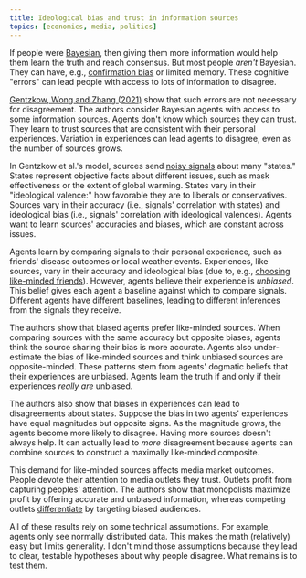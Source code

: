 ```yaml
---
title: Ideological bias and trust in information sources
topics: [economics, media, politics]
---
```


If people were [Bayesian](https://en.wikipedia.org/wiki/Bayesian_inference), then giving them more information would help them learn the truth and reach consensus.
But most people *aren't* Bayesian.
They can have, e.g., [confirmation bias](https://en.wikipedia.org/wiki/Confirmation_bias) or limited memory.
These cognitive "errors" can lead people with access to lots of information to disagree.

[Gentzkow, Wong and Zhang (2021)](https://web.stanford.edu/~gentzkow/research/trust.pdf) show that such errors are not necessary for disagreement.
The authors consider Bayesian agents with access to some information sources.
Agents don't know which sources they can trust.
They learn to trust sources that are consistent with their personal experiences.
Variation in experiences can lead agents to disagree, even as the number of sources grows.

In Gentzkow et al.'s model, sources send [noisy signals](/blog/learning-noisy-signals) about many "states."
States represent objective facts about different issues, such as mask effectiveness or the extent of global warming.
States vary in their "ideological valence:" how favorable they are to liberals or conservatives.
Sources vary in their accuracy (i.e., signals' correlation with states) and ideological bias (i.e., signals' correlation with ideological valences).
Agents want to learn sources' accuracies and biases, which are constant across issues.

Agents learn by comparing signals to their personal experience, such as friends' disease outcomes or local weather events.
Experiences, like sources, vary in their accuracy and ideological bias (due to, e.g., [choosing like-minded friends](/blog/polarized-beliefs-social-networks/)).
However, agents believe their experience is *unbiased*.
This belief gives each agent a baseline against which to compare signals.
Different agents have different baselines, leading to different inferences from the signals they receive.

The authors show that biased agents prefer like-minded sources.
When comparing sources with the same accuracy but opposite biases, agents think the source sharing their bias is more accurate.
Agents also under-estimate the bias of like-minded sources and think unbiased sources are opposite-minded.
These patterns stem from agents' dogmatic beliefs that their experiences are unbiased.
Agents learn the truth if and only if their experiences *really are* unbiased.

The authors also show that biases in experiences can lead to disagreements about states.
Suppose the bias in two agents' experiences have equal magnitudes but opposite signs.
As the magnitude grows, the agents become more likely to disagree.
Having more sources doesn't always help.
It can actually lead to *more* disagreement because agents can combine sources to construct a maximally like-minded composite.

This demand for like-minded sources affects media market outcomes.
People devote their attention to media outlets they trust.
Outlets profit from capturing peoples' attention.
The authors show that monopolists maximize profit by offering accurate and unbiased information, whereas competing outlets [differentiate](https://en.wikipedia.org/wiki/Product_differentiation) by targeting biased audiences.

All of these results rely on some technical assumptions.
For example, agents only see normally distributed data.
This makes the math (relatively) easy but limits generality.
I don't mind those assumptions because they lead to clear, testable hypotheses about why people disagree.
What remains is to test them.
